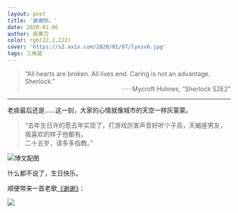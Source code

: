 ```yaml
---
layout: post
title: '谢谢你。'
date: 2020-01-06
author: 痰黄刀
color: rgb(22,2,222)
cover: 'https://s2.ax1x.com/2020/01/07/lyxsv6.jpg'
tags: 三角题
---
```


> “All hearts are broken. All lives end. Caring is not an advantage, Sherlock.”<br/><span style="text-align:right; display:block">······Mycroft Holmes, “Sherlock S2E2”</span>

---

老痰最后还是……这一刻，大家的心情就像城市的天空一样灰蒙蒙。

> “去年生日许的愿去年实现了，打游戏厉害声音好听个子高，天蝎座男友，我喜欢的样子他都有。<br/>二十五岁，请多多指教。” ​​​​

<img src="https://s2.ax1x.com/2020/01/07/lyj2QK.jpg" style="display:block; margin-left:auto; margin-right:auto" alt="博文配图" border="0" />

什么都不说了，生日快乐。

顺便带来一首老歌[《谢谢》](http://t.cn/Aisi68a0?m=4457871443679936&u=2390692004)：

![](https://s2.ax1x.com/2020/01/07/lyxmDS.png)